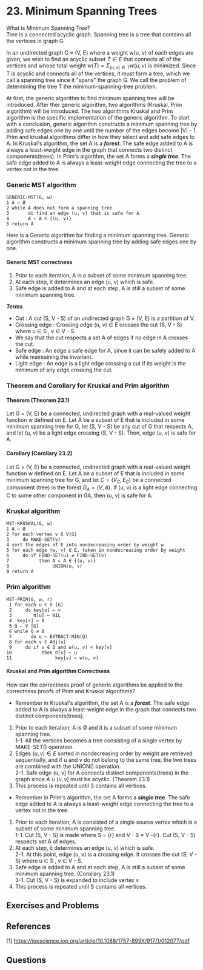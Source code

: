 
# 23. Minimum Spanning Trees

What is Minimum Spanning Tree?  
Tree is a connected acyclic graph. Spanning tree is a tree that contains all the vertices in graph G.  


In an undirected graph G = (V, E) where a weight w(u, v) of each edges are given, we wish to find an acyclic subset $T \in E$ that connects all of the vertices and whose total weight $w(T) = \Sigma_{(u, v) \in T} w(u, v)$ is minimized. Since T is acyclic and connects all of the vertices, it must form a tree, which we call a spanning tree since it "spans" the graph G. We call the problem of determining the tree T the minimum-spanning-tree problem.  


At first, the generic algorithm to find minimum spanning tree will be introduced. After ther generic algorithm, two algorithms (Kruskal, Prim algorithm) will be introduced. The two algorithms Kruskal and Prim algorithm is the specific implementation of the generic algorithm. To start with a conclusion, generic algorithm constructs a minimum spanning tree by adding safe edges one by one until the number of the edges become |V| - 1.  
Prim and kruskal algorithms differ in how they select and add safe edges to A. In Kruskal's algorithm, the set A is a ***forest***. The safe edge added to A is always a least-weight edge in the graph that connects two distinct components(trees). In Prim's algorithm, the set A forms a ***single tree***. The safe edge added to A is always a least-weight edge connecting the tree to a vertex not in the tree.  


### Generic MST algorithm  
  ```
  GENERIC-MST(G, w) 
  1 A ← Ø 
  2 while A does not form a spanning tree 
  3       do find an edge (u, v) that is safe for A
  4       A ← A ∈ {(u, v)} 
  5 return A
  ```
Here is a Generic algorithm for finding a minimum spanning tree. Generic algorithm constructs a minimum spanning tree by adding safe edges one by one. 

#### Generic MST correctness
1. Prior to each iteration, A is a subset of some minimum spanning tree.  
2. At each step, it determines an edge (u, v) which is safe.  
3. Safe edge is added to A and at each step, A is still a subset of some minimum spanning tree.  

***Terms***
* Cut : A cut (S, V - S) of an undirected graph G = (V, E) is a partition of V.  
* Crossing edge : Crossing edge (u, v) ∈ E crosses the cut (S, V - S) where u ∈ S , v ∈ V - S.  
* We say that the cut respects a set A of edges if no edge in A crosses the cut.  
* Safe edge : An edge a safe edge for A, since it can be safely added to A while maintaining the invariant.  
* Light edge : An edge is a light edge crossing a cut if its weight is the minimum of any edge crossing the cut. 


### Theorem and Corollary for Kruskal and Prim algorithm

#### Theorem (Theorem 23.1)  
Let G = (V, E) be a connected, undirected graph with a real-valued weight function w defined on E. Let A be a subset of E that is included in some minimum spanning tree for G, let (S, V - S) be any cut of G that respects A, and let (u, v) be a light edge crossing (S, V - S). Then, edge (u, v) is safe for A.

#### Corollary (Corollary 23.2)  
Let G = (V, E) be a connected, undirected graph with a real-valued weight function w defined on E. Let A be a subset of E that is included in some minimum spanning tree for G, and let $C = (V_C, E_C)$ be a connected component (tree) in the forest $G_A = (V, A)$. If (u, v) is a light edge connecting C to some other component in GA, then (u, v) is safe for A.


### Kruskal algorithm

  ```
  MST-KRUSKAL(G, w)
  1 A ← Ø 
  2 for each vertex v ∈ V[G]
  3     do MAKE-SET(v)
  4 sort the edges of E into nondecreasing order by weight w
  5 for each edge (w, v) ∈ E, taken in nondecreasing order by weight
  6     do if FIND-SET(u) ≠ FIND-SET(v)
  7           then A ← A ∈ {(u, v)} 
  8                UNION(u, v)
  9 return A
  ```


### Prim algorithm

  ```
  MST-PRIM(G, w, r) 
   1 for each u ∈ V [G] 
   2     do key[u] ← ∞
   3        π[u] ← NIL 
   4  key[r] ← 0 
   5 Q ← V [G] 
   6 while Q ≠ Ø 
   7       do u ← EXTRACT-MIN(Q) 
   8 for each v ∈ Adj[u] 
   9     do if v ∈ Q and w(u, v) < key[v] 
  10           then π[v] ← u
  11                key[v] ← w(u, v)
  ```


#### Kruskal and Prim algorithm Correctness
How can the correctness proof of generic algorithms be applied to the correctness proofs of Prim and Kruskal algorithms? 

* Remember in Kruskal's algorithm, the set A is a ***forest***. The safe edge added to A is always a least-weight edge in the graph that connects two distinct components(trees).  
1. Prior to each iteration, A is Ø and it is a subset of some minimum spanning tree.  
1-1. All the vertices becomes a tree consisting of a single vertex by MAKE-SET() operation.  
2. Edges $(u, v) \in E$ sorted in nondecreasing order by weight are retrieved sequentially, and if u and v do not belong to the same tree, the two trees are combined with the UNION() operation.  
2-1. Safe edge (u, v) for A connects distinct components(trees) in the graph since $A \cup {(u, v)}$ must be acyclic. (Theorem 23.1)
3. This process is repeated until S contains all vertices.  

* Remember in Prim's algorithm, the set A forms a ***single tree***. The safe edge added to A is always a least-weight edge connecting the tree to a vertex not in the tree.  
1. Prior to each iteration, A is consisted of a single source vertex which is a subset of some minimum spanning tree.  
1-1. Cut (S, V - S) is made where S = {r} and V - S = V -{r}. Cut (S, V - S) respects set A of edges.  
2. At each step, it determines an edge (u, v) which is safe.  
2-1. At this point, edge (u, v) is a crossing edge. It crosses the cut (S, V - S) where u ∈ S , v ∈ V - S.  
3. Safe edge is added to A and at each step, A is still a subset of some minimum spanning tree. (Corollary 23.1)  
3-1. Cut (S, V - S) is expanded to include vertex v.  
4. This process is repeated until S contains all vertices.  


## Exercises and Problems

## References
[1] https://iopscience.iop.org/article/10.1088/1757-899X/917/1/012077/pdf  

## Questions
